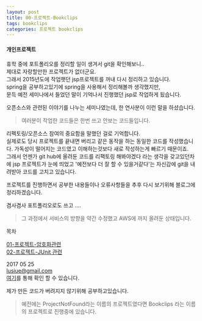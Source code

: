 ```yaml
---
layout: post
title: 00-프로젝트-Bookclips
tags: bookclips
categories: 프로젝트 bookclips
---    
```


#### 개인프로젝트     

휴학 중에 포트폴리오를 정리할 일이 생겨서 git을 확인해보니..   
제대로 자랑할만한 프로젝트가 없더군요.   
그래서 2015년도에 작업햇던 jsp프로젝트를 꺼내 다시 정리하고 있습니다.    
spring을 공부하고있기에 spring을 사용해서 정리해볼까 생각했지만,      
문득 예전 세미나에서 들었던 말이 기억나서 진행했던 jsp로 작업하게 됬습니다. 

오픈소스와 관련된 이야기를 나누는 세미나였는데, 한 연사분이 이런 말을 하셨습니다. 
   
> 여러분이 작업한 코드들은 한번 쓰고 안보는 코드들입니다.      

리펙토링/오픈소스 참여의 중요함을 말했던 걸로 기억합니다.      
실제로도 당시 프로젝트를 끝내면 버리고 같은 동작을 하는 동일한 코드를 작성했습니다. 
가독성이 떨어지는 코드였고 이해하는것보다 새로 작성하는게 빠르기 때문이죠.    
그래서 언젠가 git hub에 올려둔 코드를 리팩토링 해봐야겠다 라는 생각을 갖고있던차에 jsp 프로젝트가 눈에 띄었고 '예전보다 더 잘 할 수 있을거같다'는 자신감에 git을 내려받아 코드를 고치고 있습니다.      

프로젝트를 진행하면서 공부한 내용들이나 오류사항들을 추후 다시 보기위해 블로그에 정리하겠습니다.

 겸사겸사 포트폴리오로도 쓰고 ....

> 그 과정에서 서비스의 방향을 약간 수정했고 AWS에 까지 올려둔 상태입니다.     

 




목차     

[01-프로젝트-암호화관련](/프로젝트/bookclips/2017/05/23/password/)       
[02-프로젝트-JUnit 관련](/프로젝트/bookclips/2017/05/25/JUnit/)     


2017 05 25     
lusiue@gmail.com    
[여기](https://www.bookclips.xyz)를 통해 확인 할 수 있습니다.     

제가 만든 코드가 버려지지 않기위해 공부하고있습니다. 

> 예전에는 ProjectNotFound라는 이름의 프로젝트였다면 Bookclips 라는 이름의 프로젝트로 진행중에 있습니다.     

  
